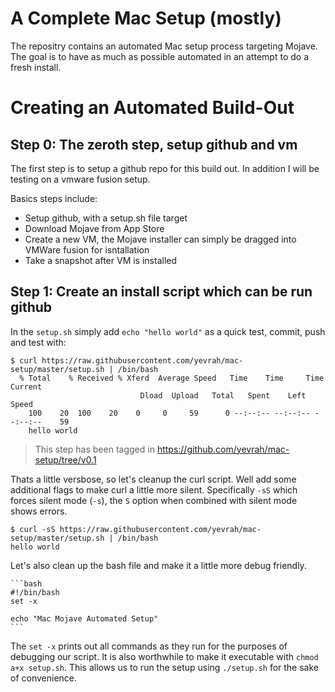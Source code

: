 A Complete Mac Setup (mostly)
=============================

The repositry contains an automated Mac setup process targeting Mojave. The goal is to have as much as possible automated in an attempt to do a fresh install.



Creating an Automated Build-Out
===============================

## Step 0: The zeroth step, setup github and vm

The first step is to setup a github repo for this build out. In addition I will be testing on a vmware fusion setup.

Basics steps include:

  * Setup github, with a setup.sh file target
  * Download Mojave from App Store
  * Create a new VM, the Mojave installer can simply be dragged into VMWare fusion for isntallation
  * Take a snapshot after VM is installed

## Step 1: Create an install script which can be run github

In the `setup.sh` simply add `echo "hello world"` as a quick test, commit, push and test with:

    $ curl https://raw.githubusercontent.com/yevrah/mac-setup/master/setup.sh | /bin/bash
      % Total    % Received % Xferd  Average Speed   Time    Time     Time  Current
                                 Dload  Upload   Total   Spent    Left  Speed
        100    20  100    20    0     0     59      0 --:--:-- --:--:-- --:--:--    59
        hello world

> This step has been tagged in https://github.com/yevrah/mac-setup/tree/v0.1

Thats a little versbose, so let's cleanup the curl script. Well add some additional flags to make curl a little more silent. Specifically `-sS` which forces silent mode (`-s`), the `S` option when combined with silent mode shows errors.

    $ curl -sS https://raw.githubusercontent.com/yevrah/mac-setup/master/setup.sh | /bin/bash
    hello world

Let's also clean up the bash file and make it a little more debug friendly.

    ```bash
    #!/bin/bash
    set -x

    echo "Mac Mojave Automated Setup"
    ```

The `set -x` prints out all commands as they run for the purposes of debugging our script. It is also worthwhile to make it executable with `chmod a+x setup.sh`. This allows us to run the setup using `./setup.sh` for the sake of convenience.

